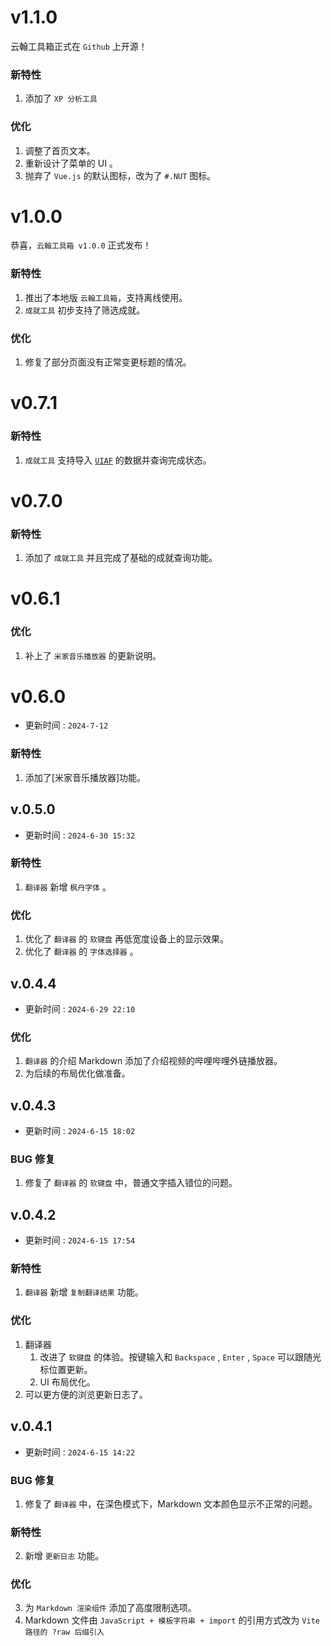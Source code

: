 
# v1.1.0

云翰工具箱正式在 `Github` 上开源！

### 新特性

1. 添加了 `XP 分析工具`

### 优化

1. 调整了首页文本。
2. 重新设计了菜单的 UI 。
3. 抛弃了 `Vue.js` 的默认图标，改为了 `#.NUT` 图标。

# v1.0.0

恭喜，`云翰工具箱 v1.0.0` 正式发布！

### 新特性

1. 推出了本地版 `云翰工具箱`，支持离线使用。
2. `成就工具` 初步支持了筛选成就。

### 优化

1. 修复了部分页面没有正常变更标题的情况。

# v0.7.1

### 新特性

1. `成就工具` 支持导入 [`UIAF`](https://uigf.org/zh/standards/uiaf.html) 的数据并查询完成状态。

# v0.7.0

### 新特性

1. 添加了 `成就工具` 并且完成了基础的成就查询功能。

# v0.6.1

### 优化

1. 补上了 `米家音乐播放器` 的更新说明。

# v0.6.0

- 更新时间 : `2024-7-12`

### 新特性

1. 添加了[米家音乐播放器]功能。

## v.0.5.0

- 更新时间 : `2024-6-30 15:32`

### 新特性

1. `翻译器` 新增 `枫丹字体` 。

### 优化

1. 优化了 `翻译器` 的 `软键盘` 再低宽度设备上的显示效果。
2. 优化了 `翻译器` 的 `字体选择器` 。

## v.0.4.4

- 更新时间 : `2024-6-29 22:10`

### 优化

1. `翻译器` 的介绍 Markdown 添加了介绍视频的哔哩哔哩外链播放器。
2. 为后续的布局优化做准备。

## v.0.4.3

- 更新时间 : `2024-6-15 18:02`

### BUG 修复

1. 修复了 `翻译器` 的 `软键盘` 中，普通文字插入错位的问题。

## v.0.4.2

- 更新时间 : `2024-6-15 17:54`

### 新特性

1. `翻译器` 新增 `复制翻译结果` 功能。

### 优化

1. 翻译器
    1. 改进了 `软键盘` 的体验。按键输入和 `Backspace` , `Enter` , `Space` 可以跟随光标位置更新。
    2. UI 布局优化。
2. 可以更方便的浏览更新日志了。

## v.0.4.1

- 更新时间 : `2024-6-15 14:22`

### BUG 修复

1. 修复了 `翻译器` 中，在深色模式下，Markdown 文本颜色显示不正常的问题。

### 新特性

2. 新增 `更新日志` 功能。

### 优化

3. 为 `Markdown 渲染组件` 添加了高度限制选项。
4. Markdown 文件由 `JavaScript + 模板字符串 + import` 的引用方式改为 `Vite 路径的 ?raw 后缀引入`
